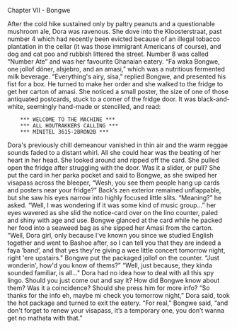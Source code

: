Chapter VII - Bongwe

After the cold hike sustained only by paltry peanuts and a questionable mushroom ale, Dora was ravenous. She dove into the Kloosterstraat, past number 4 which had recently been evicted because of an illegal tobacco plantation in the cellar (it was those immigrant Americans of course), and dog and cat poo and rubbish littered the street. Number 8 was called “Number Ate” and was her favourite Ghanaian eatery. 
“Fa waka Bongwe, one jollof döner, alsjebro, and an amasi,” which was a nutritious fermented milk beverage.
“Everything's airy, sisa,” replied Bongwe, and presented his fist for a box. He turned to make her order and she walked to the fridge to get her carton of amasi. She noticed a small poster, the size of one of those antiquated postcards, stuck to a corner of the fridge door. It was black-and-white, seemingly hand-made or stencilled, and read:

		*** WELCOME TO THE MACHINE ***
		*** ALL HOUTRAKKERS CALLING ***
		*** MINITEL 3615-2BRON2B ***

Dora's previously chill demeanour vanished in thin air and the warm reggae sounds faded to a distant whirl. All she could hear was the beating of her heart in her head. She looked around and ripped off the card. She pulled open the fridge after struggling with the door. Was it a slider, or pull? She put the card in her parka pocket and said to Bongwe, as she swiped her visapass across the bleeper, “Wesh, you see them people hang up cards and posters near your fridge?”
Back’s zen exterior remained unflappable, but she saw his eyes narrow into highly focused little slits. “Meaning?” he asked.
“Well, I was wondering if it was some kind of music group…” her eyes wavered as she slid the notice-card over on the lino counter, paled and shiny with age and use. Bongwe glanced at the card while he packed her food into a seaweed bag as she sipped her Amasi from the carton. 
“Well, Dora girl, only because I've known you since we studied English together and went to Bashoe after, so I can tell you that they are indeed a faya ‘band’, and that yes they're giving a wee little concert tomorrow night, right 'ere upstairs." Bongwe put the packaged jollof on the counter. “Just wonderin', how'd you know of thems?”
“Well, just because, they kinda sounded familiar, is all…" Dora had no idea how to deal with all this spy lingo. Should you just come out and say it? How did Bongwe know about them? Was it a coincidence? Should she press him for more info?
“So thanks for the info eh, maybe mi check you tomorrow night,” Dora said, took the hot package and turned to exit the eatery. 
“For real,” Bongwe said, “and don't forget to renew your visapass, it’s a temporary one, you don’t wanna get no mathata with that.”

